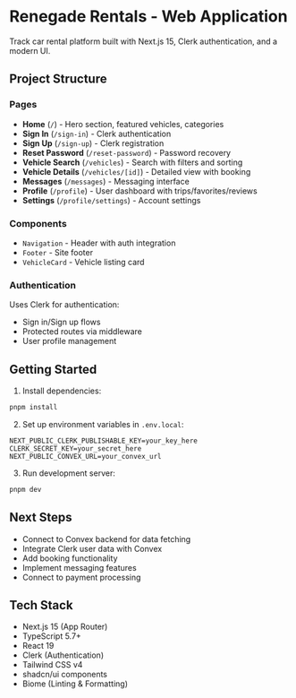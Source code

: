 # Renegade Rentals - Web Application

Track car rental platform built with Next.js 15, Clerk authentication, and a modern UI.

## Project Structure

### Pages

- **Home** (`/`) - Hero section, featured vehicles, categories
- **Sign In** (`/sign-in`) - Clerk authentication
- **Sign Up** (`/sign-up`) - Clerk registration
- **Reset Password** (`/reset-password`) - Password recovery
- **Vehicle Search** (`/vehicles`) - Search with filters and sorting
- **Vehicle Details** (`/vehicles/[id]`) - Detailed view with booking
- **Messages** (`/messages`) - Messaging interface
- **Profile** (`/profile`) - User dashboard with trips/favorites/reviews
- **Settings** (`/profile/settings`) - Account settings

### Components

- `Navigation` - Header with auth integration
- `Footer` - Site footer
- `VehicleCard` - Vehicle listing card

### Authentication

Uses Clerk for authentication:
- Sign in/Sign up flows
- Protected routes via middleware
- User profile management

## Getting Started

1. Install dependencies:
```bash
pnpm install
```

2. Set up environment variables in `.env.local`:
```env
NEXT_PUBLIC_CLERK_PUBLISHABLE_KEY=your_key_here
CLERK_SECRET_KEY=your_secret_here
NEXT_PUBLIC_CONVEX_URL=your_convex_url
```

3. Run development server:
```bash
pnpm dev
```

## Next Steps

- Connect to Convex backend for data fetching
- Integrate Clerk user data with Convex
- Add booking functionality
- Implement messaging features
- Connect to payment processing

## Tech Stack

- Next.js 15 (App Router)
- TypeScript 5.7+
- React 19
- Clerk (Authentication)
- Tailwind CSS v4
- shadcn/ui components
- Biome (Linting & Formatting)

